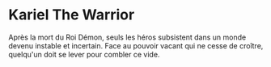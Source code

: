# Kariel The Warrior
Après la mort du Roi Démon, seuls les héros subsistent dans un monde devenu instable et incertain. Face au pouvoir vacant qui ne cesse de croître, quelqu'un doit se lever pour combler ce vide.